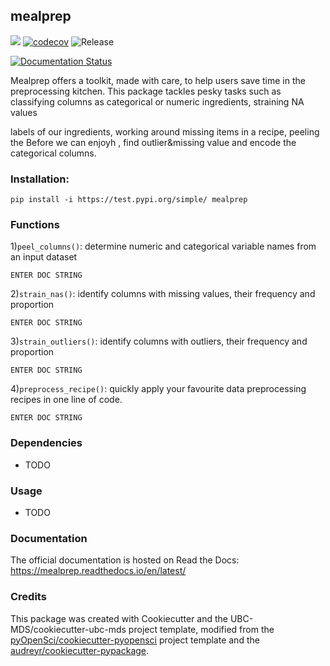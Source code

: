 ## mealprep 

![](https://github.com/mglu123/mealprep/workflows/build/badge.svg) [![codecov](https://codecov.io/gh/mglu123/foocat/branch/master/graph/badge.svg)](https://codecov.io/gh/mglu123/mealprep) ![Release](https://github.com/mglu123/mealprep/workflows/Release/badge.svg)

[![Documentation Status](https://readthedocs.org/projects/mealprep/badge/?version=latest)](https://mealprep.readthedocs.io/en/latest/?badge=latest)

Mealprep offers a toolkit, made with care, to help users save time in the preprocessing kitchen. This package tackles pesky tasks such as classifying columns as categorical or numeric ingredients, straining NA values

labels of our ingredients, working around missing items in a recipe, peeling the Before we can enjoyh , find outlier&missing value and encode the categorical columns.

### Installation:

```
pip install -i https://test.pypi.org/simple/ mealprep
```

### Functions
1)`peel_columns()`: determine numeric and categorical variable names from an input dataset
```
ENTER DOC STRING
```
2)`strain_nas()`: identify columns with missing values, their frequency and proportion
```
ENTER DOC STRING
```

3)`strain_outliers()`: identify columns with outliers, their frequency and proportion
```
ENTER DOC STRING
```

4)`preprocess_recipe()`: quickly apply your favourite data preprocessing recipes in one line of code.
```
ENTER DOC STRING
```

### Dependencies

- TODO

### Usage

- TODO

### Documentation
The official documentation is hosted on Read the Docs: <https://mealprep.readthedocs.io/en/latest/>

### Credits
This package was created with Cookiecutter and the UBC-MDS/cookiecutter-ubc-mds project template, modified from the [pyOpenSci/cookiecutter-pyopensci](https://github.com/pyOpenSci/cookiecutter-pyopensci) project template and the [audreyr/cookiecutter-pypackage](https://github.com/audreyr/cookiecutter-pypackage).
